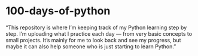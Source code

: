 # 100-days-of-python
“This repository is where I’m keeping track of my Python learning step by step. I’m uploading what I practice each day — from very basic concepts to small projects. It’s mainly for me to look back and see my progress, but maybe it can also help someone who is just starting to learn Python.”
